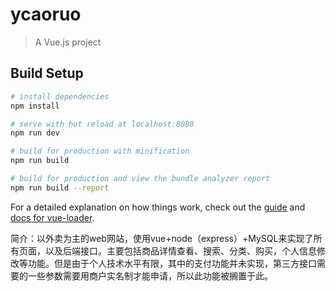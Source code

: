 # ycaoruo

> A Vue.js project

## Build Setup

``` bash
# install dependencies
npm install

# serve with hot reload at localhost:8080
npm run dev

# build for production with minification
npm run build

# build for production and view the bundle analyzer report
npm run build --report
```

For a detailed explanation on how things work, check out the [guide](http://vuejs-templates.github.io/webpack/) and [docs for vue-loader](http://vuejs.github.io/vue-loader).


简介：以外卖为主的web网站，使用vue+node（express）+MySQL来实现了所有页面，以及后端接口。主要包括商品详情查看、搜索、分类、购买，个人信息修改等功能。但是由于个人技术水平有限，其中的支付功能并未实现，第三方接口需要的一些参数需要用商户实名制才能申请，所以此功能被搁置于此。
